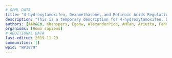 ```yaml
---
# GPML DATA
title: "4-hydroxytamoxifen, Dexamethasone, and Retinoic Acids Regulation of p27 Expression"
description: "This is a temporary description for 4-hydroxytamoxifen, Dexamethasone, and Retinoic Acids Regulation of p27 Expression"
authors: [AAR&Co, Khanspers, Egonw, AlexanderPico, AMTan, Ariutta, Fehrhart]
organisms: [Homo sapiens]
# ADDITIONAL DATA
last-edited: 2019-11-29
communities: []
wpid: "WP3879"
---
```

